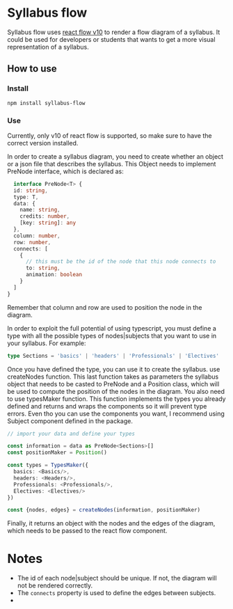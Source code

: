 # Syllabus flow

Syllabus flow uses [react flow v10](https://reactflow.dev/)
to render a flow diagram of a syllabus. It could be used for developers
or students that wants to get a more visual representation of a syllabus.

## How to use

### Install

```npm install syllabus-flow```

### Use

Currently, only v10 of react flow is supported, so make sure to have the
correct version installed.

In order to create a syllabus diagram, you need to create whether an
object or a json file that describes the syllabus. This Object needs to
implement PreNode interface, which is declared as:

```typescript
  interface PreNode<T> {
  id: string,
  type: T,
  data: {
    name: string,
    credits: number,
    [key: string]: any
  },
  column: number,
  row: number,
  connects: [
    {
      // this must be the id of the node that this node connects to
      to: string,
      animation: boolean
    }
  ]
}
```

Remember that column and row are used to position the node in the diagram.

In order to exploit the full potential of using typescript, you must
define a type with all the possible types of nodes|subjects that you want
to use in your syllabus. For example:

```typescript
type Sections = 'basics' | 'headers' | 'Professionals' | 'Electives'
```

Once you have defined the type, you can use it to create the syllabus.
use createNodes function. This last function takes as parameters the
syllabus object that needs to be casted to PreNode and a Position
class, which will be used to compute the position of the nodes in the
diagram. You also need to use typesMaker function. This function implements
the types you already defined and returns and wraps the components so
it will prevent type errors. Even tho you can use the components you
want, I recommend using Subject component defined in the package.

```typescript
// import your data and define your types

const information = data as PreNode<Sections>[]
const positionMaker = Position()

const types = TypesMaker({
  basics: <Basics/>,
  headers: <Headers/>,
  Professionals: <Professionals/>,
  Electives: <Electives/>
})

const {nodes, edges} = createNodes(information, positionMaker)

```

Finally, it returns an object with the nodes and the edges of
the diagram, which needs to be passed to the react flow component.

# Notes

- The id of each node|subject should be unique. If not, the diagram will
  not be rendered correctly. 
- The `connects` property is used to define the edges between subjects.
- 